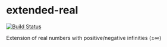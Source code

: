 extended-real
=============

[![Build Status](https://secure.travis-ci.org/msakai/extended-real.png?branch=master)](http://travis-ci.org/msakai/extended-real)

Extension of real numbers with positive/negative infinities (±∞)
